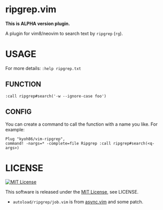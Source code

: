 # ripgrep.vim

**This is ALPHA version plugin.**

A plugin for vim8/neovim to search text by `ripgrep` (`rg`).

# USAGE

For more details: `:help ripgrep.txt`

## FUNCTION

```vim
:call ripgrep#search('-w --ignore-case foo')
```

## CONFIG

You can create a command to call the function with a name you like.
For example:

```vim
Plug "kyoh86/vim-ripgrep",
command! -nargs=* -complete=file Ripgrep :call ripgrep#search(<q-args>)
```

# LICENSE

[![MIT License](http://img.shields.io/badge/license-MIT-blue.svg)](http://www.opensource.org/licenses/MIT)

This software is released under the [MIT License](http://www.opensource.org/licenses/MIT), see LICENSE.

- `autoload/ripgrep/job.vim` is from [async.vim](https://github.com/prabirshrestha/async.vim) and some patch.
